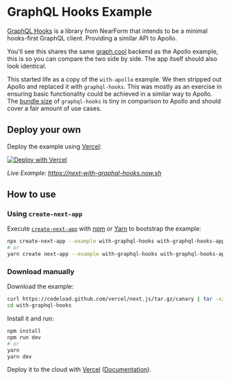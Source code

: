# GraphQL Hooks Example

[GraphQL Hooks](https://github.com/nearform/graphql-hooks) is a library from NearForm that intends to be a minimal hooks-first GraphQL client. Providing a similar API to Apollo.

You'll see this shares the same [graph.cool](https://www.graph.cool) backend as the Apollo example, this is so you can compare the two side by side. The app itself should also look identical.

This started life as a copy of the `with-apollo` example. We then stripped out Apollo and replaced it with `graphql-hooks`. This was mostly as an exercise in ensuring basic functionality could be achieved in a similar way to Apollo. The [bundle size](https://bundlephobia.com/result?p=graphql-hooks@3.2.1) of `graphql-hooks` is tiny in comparison to Apollo and should cover a fair amount of use cases.

## Deploy your own

Deploy the example using [Vercel](https://vercel.com):

[![Deploy with Vercel](https://vercel.com/button)](https://vercel.com/import/project?template=https://github.com/vercel/next.js/tree/canary/examples/with-graphql-hooks)

_Live Example: https://next-with-graphql-hooks.now.sh_

## How to use

### Using `create-next-app`

Execute [`create-next-app`](https://github.com/vercel/next.js/tree/canary/packages/create-next-app) with [npm](https://docs.npmjs.com/cli/init) or [Yarn](https://yarnpkg.com/lang/en/docs/cli/create/) to bootstrap the example:

```bash
npx create-next-app --example with-graphql-hooks with-graphql-hooks-app
# or
yarn create next-app --example with-graphql-hooks with-graphql-hooks-app
```

### Download manually

Download the example:

```bash
curl https://codeload.github.com/vercel/next.js/tar.gz/canary | tar -xz --strip=2 next.js-canary/examples/with-graphql-hooks
cd with-graphql-hooks
```

Install it and run:

```bash
npm install
npm run dev
# or
yarn
yarn dev
```

Deploy it to the cloud with [Vercel](https://vercel.com/import?filter=next.js&utm_source=github&utm_medium=readme&utm_campaign=next-example) ([Documentation](https://nextjs.org/docs/deployment)).
